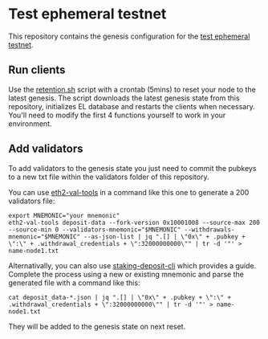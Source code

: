 # Test ephemeral testnet

This repository contains the genesis configuration for the [test ephemeral testnet](https://github.com/taxmeifyoucan/ephemeral-testnet).

## Run clients

Use the [retention.sh](https://github.com/pk910/test-testnet-scripts/blob/master/retention.sh) script with a crontab (5mins) to reset your node to the latest genesis.
The script downloads the latest genesis state from this repository, initializes EL database and restarts the clients when necessary.
You'll need to modify the first 4 functions yourself to work in your environment.

## Add validators

To add validators to the genesis state you just need to commit the pubkeys to a new txt file within the validators folder of this repository.

You can use [eth2-val-tools](https://github.com/protolambda/eth2-val-tools) in a command like this one to generate a 200 validators file:

```
export MNEMONIC="your mnemonic"
eth2-val-tools deposit-data --fork-version 0x10001008 --source-max 200 --source-min 0 --validators-mnemonic="$MNEMONIC" --withdrawals-mnemonic="$MNEMONIC" --as-json-list | jq ".[] | \"0x\" + .pubkey + \":\" + .withdrawal_credentials + \":32000000000\"" | tr -d '"' > name-node1.txt
```
Alternativally, you can also use [staking-deposit-cli](https://github.com/remyroy/staking-deposit-cli/releases/tag/v2.3.0.ephemery) which provides a guide. Complete the process using a new or existing mnemonic and parse the generated file with a command like this:

```
cat deposit_data-*.json | jq ".[] | \"0x\" + .pubkey + \":\" + .withdrawal_credentials + \":32000000000\"" | tr -d '"' > name-node1.txt

```

They will be added to the genesis state on next reset.
